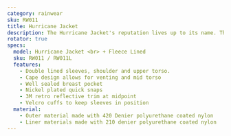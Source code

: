```yaml
---
category: rainwear
sku: RW011
title: Hurricane Jacket
description: The Hurricane Jacket's reputation lives up to its name. The toughest product on the market with 420 Denier Nylon outer shell and 210 Denier Nylon shell, both polyurethan coated. Lining and shell are sewn "coating to coating" to reduce abrasive damage to coating and improve longevity. The soft finish provides added comfort, inside and out. The Hurricane Jacket is also available in a fleece-lined version (RW011L)
rotator: true
specs:
  model: Hurricane Jacket <br> + Fleece Lined
  sku: RW011 / RW011L
  features:
    - Double lined sleeves, shoulder and upper torso.
    - Cape design allows for venting and mid torso
    - Well sealed breast pocket
    - Nickel plated quick snaps
    - 3M retro reflective trim at midpoint
    - Velcro cuffs to keep sleeves in position
  material:
    - Outer material made with 420 Denier polyurethane coated nylon
    - Liner materials made with 210 denier polyurethane coated nylon
---
```

